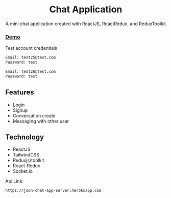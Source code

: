 <h1 align="center">Chat Application</h1>

<p align="center">A mini chat application created with ReactJS, ReactRedux, and ReduxToolkit</p>

### [Demo](https://lws-chatapp.netlify.app)

Test account credentials

```bash
Email: test25@test.com
Password: test

Email: test26@test.com
Password: test
```

## Features

- Login
- Signup
- Conversation create
- Messaging with other user

## Technology

- ReactJS
- TailwindCSS
- Reduxjs/toolkit
- React-Redux
- Socket.io

Api Link:

```bash
https://json-chat-app-server.herokuapp.com
```
